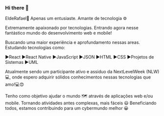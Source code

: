 ### Hi there 👋

EldeRafael🤚 Apenas um entusiaste. Amante de tecnologia ⚙ 

Extremamente apaixonado por tecnologias. Entrando agora nesse fantástico mundo do desenvolvimento web e mobile!

Buscando uma maior experiência e aprofundamento nessas areas. Estudando tecnologias como:

▶️React
▶️React Native
▶️JavaScript
▶️JSON
▶️HTML
▶️CSS
▶️Projetos de Sistemas
▶️UML

Atualmente sendo um participante ativo e assiduo da NextLevelWeek (NLW) 💻, onde espero adquirir sólidos conhecimentos nessas tecnologias que amo!💻😍

Tenho como objetivo ajudar o mundo 🗺 através de aplicações web e/ou mobile. Tornando atividades antes complexas, mais fáceis :smiley:
Beneficiando todos, estamos contribuindo para um cybermundo melhor 😀
